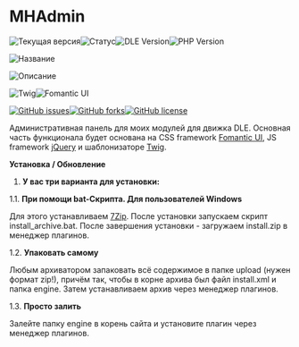 # MHAdmin

![Текущая версия](https://img.shields.io/badge/version-173.3.0-green?style=for-the-badge)![Статус](https://img.shields.io/badge/status-dev-orange?style=for-the-badge)![DLE Version](https://img.shields.io/badge/DLE-17.x-blue?style=for-the-badge)![PHP Version](https://img.shields.io/badge/PHP-8.3-red?style=for-the-badge)

![Название](https://img.shields.io/badge/Название-MaHarder%20Assets-yellowgreen?style=for-the-badge)

![Описание](https://img.shields.io/badge/Описание-Административная%20панель%20для%20DLE-lightgrey?style=for-the-badge)

![Twig](https://img.shields.io/badge/Twig-3.x-green?style=for-the-badge)![Fomantic UI](https://img.shields.io/badge/Fomantic-2.8-blue?style=for-the-badge)



[![GitHub issues](https://img.shields.io/github/issues/Gokujo/mhadmin.svg?style=flat-square)](https://github.com/Gokujo/mhadmin/issues)[![GitHub forks](https://img.shields.io/github/forks/Gokujo/mhadmin.svg?style=flat-square)](https://github.com/Gokujo/mhadmin/network)[![GitHub license](https://img.shields.io/github/license/Gokujo/mhadmin.svg?style=flat-square)](https://github.com/Gokujo/mhadmin/blob/master/LICENSE)

Административная панель для моих модулей для движка DLE. Основная часть функционала будет основана на CSS framework [Fomantic UI](https://fomantic-ui.com/), JS framework [jQuery](https://jquery.com/) и шаблонизаторе [Twig](https://twig.symfony.com/).


**Установка / Обновление**

1. **У вас три варианта для установки:**

1.1. **При помощи bat-Скрипта. Для пользователей Windows**

Для этого устанавливаем [7Zip](https://www.7-zip.org/download.html).
После установки запускаем скрипт install_archive.bat.
После завершения установки - загружаем install.zip в менеджер плагинов.

1.2. **Упаковать самому**

Любым архиватором запаковать всё содержимое в папке upload (нужен формат zip!), причём так, чтобы в корне архива был файл install.xml и папка engine.
Затем устанавливаем архив через менеджер плагинов.

1.3. **Просто залить**

Залейте папку engine в корень сайта и установите плагин через менеджер плагинов.